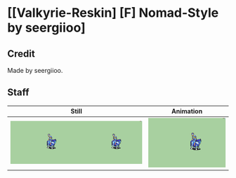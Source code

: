 # [\[Valkyrie-Reskin\] \[F\] Nomad-Style by seergiioo]

## Credit

Made by seergiioo.
	
## Staff

| Still | Animation |
| :---: | :-------: |
| ![Staff still](./Staff_000.png) | ![Staff animation](./Staff.gif) |
